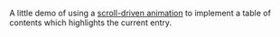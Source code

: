 A little demo of using a [scroll-driven animation](https://scroll-driven-animations.style/) to implement a table of contents which highlights the current entry.
